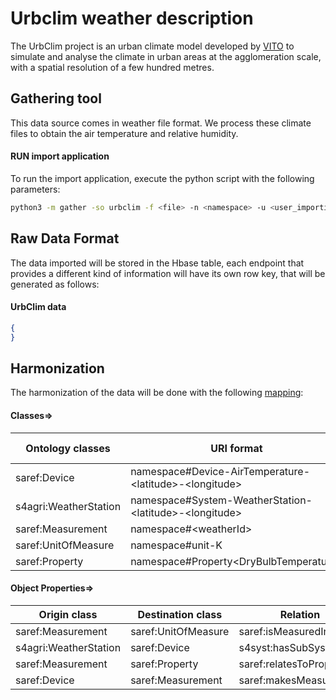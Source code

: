 # Urbclim weather description

The UrbClim project is an urban climate model developed
by [VITO](https://vito.be/en/applications/urbclim-limit-climate-risks-your-city) to simulate and analyse the climate in
urban areas at the agglomeration scale, with a spatial resolution of a few hundred metres.

## Gathering tool

This data source comes in weather file format. We process these climate files to obtain the air temperature and relative
humidity.

#### RUN import application

To run the import application, execute the python script with the following parameters:

```bash
python3 -m gather -so urbclim -f <file> -n <namespace> -u <user_importing> -tz <file_timezone> -st <storage>
```

## Raw Data Format

The data imported will be stored in the Hbase table, each endpoint that provides a different kind of information will
have its own row key, that will be generated as follows:

#### UrbClim data

````json
{
}
````

## Harmonization

The harmonization of the data will be done with the following [mapping](mapping.yaml):

#### Classes=>

| Ontology classes      | URI format                                                         | Transformation actions |
|-----------------------|--------------------------------------------------------------------|------------------------|
| saref:Device          | namespace#Device-AirTemperature-&lt;latitude&gt;-&lt;longitude&gt; |                        |
| s4agri:WeatherStation | namespace#System-WeatherStation-&lt;latitude&gt;-&lt;longitude&gt; |                        |
| saref:Measurement     | namespace#&lt;weatherId&gt;                                        |                        |
| saref:UnitOfMeasure   | namespace#unit-K                                                   |                        |
| saref:Property        | namespace#Property&lt;DryBulbTemperature&gt;                       |                        |

#### Object Properties=>

| Origin class          | Destination class   | Relation                |
|-----------------------|---------------------|-------------------------|
| saref:Measurement     | saref:UnitOfMeasure | saref:isMeasuredIn      |
| s4agri:WeatherStation | saref:Device        | s4syst:hasSubSystem     |
| saref:Measurement     | saref:Property      | saref:relatesToProperty |
| saref:Device          | saref:Measurement   | saref:makesMeasurement  |



